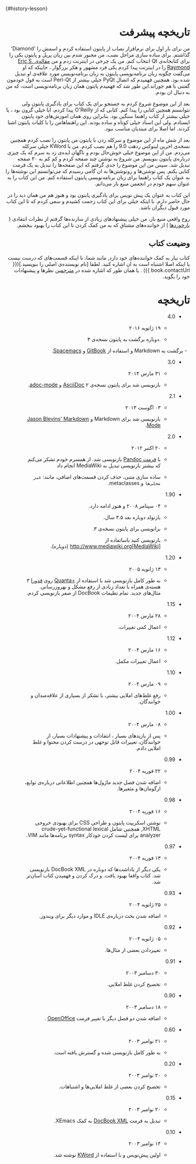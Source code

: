 {#history-lesson}
<div dir=rtl>

# تاریخچه پیشرفت

من برای بار اول برای نرم‌افزار نصاب از پایتون استفاده کردم و اسمش را  'Diamond' گذاشتم. برای ساده سازی مراحل نصب، من مجبور شدم بین زبان پریل و پایتون یکی را برای کتابخانه‌ی Qt  انتخاب کنم. من یک چرخی در اینترنت زدم و من [مقاله‌ی Eric S. Raymond](http://www.python.org/about/success/esr/) را در اینترنت پیدا کردم یکی فرد مشهور و هکر بزرگوار ، جاییکه که او می‌گفت چگونه زبان برنامه‌نویسی پایتون به زبان برنامه‌نویسی مورد علاقه‌ی او تبدیل شده بود. همچنین فهمیدم که اتصال PyQt خیلی بیشتر از Perl-Qt است به قول خودمون گفتنی با هم جوراند.این طور شد که فهمیدم پایتون همان زبان برنامه‌نویسی است، که من به دنبال ان بودم.

بعد از این موضوع شروع کردم به جستجو برای یک کتاب برای یادگیری پایتون ولی نتوانستم همچین کتابی را پیدا کنم. کتابی که از O'Reilly پیدا کردم،  ایا خیلی گرون بود ، یا خیلی بیشتر از کتاب راهنما سنگین بود. بنابراین روی همان اموزش‌های خود پایتون ایستادم. ولی این اسناد خیلی کوتاه و ساده بودند. این راهنما‌هامن را با کلیات پایتون اشنا کردند. اما اصلا برای مبتدیان مناسب نبود.

بعد از شش ماه از این موضوع و سرکله زدن با پایتون من پایتون را نصب کردم همچنین نسخه‌ی اخرین لینوکس ردهت 9.0 را هم نصب کردم. من با  KWord خیلی سرکله می‌زدم. من از این موضوع خیلی خوش‌حال بودم و ناگهان ایده‌ی زد به سرم که یک چیزی درباره‌ی پایتون بنویسم. من شروع به نوشتن چند صفحه کردم و کم کم به ۳۰ صفحه تبدیل شد. سپس من این موضوع را جدی گرفتم که این صفحه‌ها را تبدیل به یک فرمت کتابی بکنم.
پس نوشتن‌ها و رونوشتن‌ها به ان گامی رسیدم که می‌توانستم این نوشته‌ها را به عنوان یک کتاب راهنما برای زبان برنامه‌نویسی پایتون استفاده کنم. من این کتاب را به عنوان سهم خودم در انجعمن منبع باز می‌دانم.

این کتاب به عنوان یک پیش نویس برای یادگیری پایتون بود و هنوز هم من همان دید را در حال حاضر دارم. با اینکه خیلی برای این کتاب زحمت کشیدم و سعی کردم که تا این کتاب مورد قبول دیگران باشد.

روح واقعی منبع باز، من خیلی پیشنهاد‌های زیادی از سازنده‌ها گرفتم از نظرات انتقادی 
( [بازخوردها](./README.md#who-reads-bop) ) از خواننده‌های مشتاق که به من کمک کردن تا این کتاب را بهبود ببخشم.


## وضیعت کتاب

کتاب نیاز به کمک خواننده‌های خود دارد, مانند شما، تا اینکه قسمت‌های که درست نیست یا اینکه اصلا اشتباه است به ان اشاره کنید. لطفا [نام نویسنده‌ی اصلی را بنویسید.]({{ book.contactUrl }}) .  یا همان طور که اشاره شده در [مترجمین](./translations.md#translations) نظرها و پیشنهادات خود را بگوید.


# تاریخچه

- 4.0

     -  ۱۹ ژانویه ۲۰۱۶

     - .دوباره‌ برگشت به پایتون نسخه‌ی ۳

     - برگشت به  Markdown و استفاده از [GitBook](https://www.gitbook.com) و  [Spacemacs](http://spacemacs.org).

- 3.0
     
    - ۳۱ مارس ۲۰۱۴

    - بازنویسی شد برای پایتون نسخه‌ی ۲
[AsciiDoc](http://asciidoctor.org/docs/what-is-asciidoc/) و  [adoc-mode](https://github.com/sensorflo/adoc-mode/wiki).

- 2.1
   
   - ۰۳ اگوست ۲۰۱۳

   - بازنویسی شد برای Markdown و [Jason Blevins' Markdown Mode](http://jblevins.org/projects/markdown-mode/).
   

- 2.0

   - ۲۰ اکتبر ۲۰۱۲

  - با [ فرمت Pandoc](http://johnmacfarlane.net/pandoc/README.html) بازنویسی شد. از همسرم خودم تشکر می‌کنم که بیشتر بازنویسی تبدیل به MediaWiki انجام داد

  - ساده سازی متنی، حذف کردن قسمت‌های اضافی، مانند: `غیر محلی‌ها` و metaclasses.


- 1.90
 
  - ۰۴ سپتامر ۲۰۰۸ و هنوز ادامه دارد.

  - بازتولد دوباره بعد ۳.۵ سال.

  - بزانویسی برای پایتون نسخه‌ی ۳.

  - بازنویسی کنید باساتفاده از  
http://www.mediawiki.org[MediaWiki] (دوباره).



- 1.20

    - ۱۳ ژانویه ۲۰۰۵

    - به طور کامل بازنویسی شد با استفاده از  [+Quanta](https://en.wikipedia.org/wiki/Quanta_Plus) روی [فدورا](http://fedoraproject.org/)  ۳ هسته‌ی همراه با تعداد زیادی از رفع مشکل و بهروزرسانی. مثال‌های جدید. تمام تظیمات DocBook از صفر بازنویسی کردم.



- 1.15 

   - ۲۸ مارس ۲۰۰۴

   - اعمال کمی تغییرات.

- 1.12

   - ۱۶ مارس ۲۰۰۴

   - اعمال تغییرات مکمل.


- 1.10

   - ۰۹ مارس ۲۰۰۴

   - رفع غلط‌های املایی بیشتر، با تشکر از بسیاری از علاقه‌مندان و خوانندگان.


- 1.00

   - ۰۸ مارس ۲۰۰۴

   - پس از بازید‌های بسیار ، انتقادات و پیشنهادات بسیار، از خوانندگان، تغییرات قابل توجهی در درست کردن محتوا و غلط املایی دادم.


- 0.99

   - ۲۲ فوریه ۲۰۰۴

   - اضافه شدن فصل جدید ماژول‌ها همچنین اطلاعاتی درباره‌ی توابع، ارگومان‌ها و متغیرها.



- 0.98

   - ۱۶ فوریه ۲۰۰۴

   - نوشتن اسکریپت پایتون و طراحی CSS برای بهبودی خروجی XHTML, همچنین شامل crude-yet-functional lexical analyzer برای لیست کردن خودکار  syntax برنامه‌ها مانند  VIM.


- 0.97

   - ۱۳ فوریه ۲۰۰۴

   - یکی دیگر از یاداشت‌ها که دوباره در DocBook XML  بازنویسی شد. کتاب واقعا بهبود یافت. و درک کردن و فهمیدن کتاب اسان‌تر شد.


- 0.93

   - ۲۵ ژانویه ۲۰۰۴

   - اضافه شدن بحث درباره‌ی  IDLE و موارد دیگر برای ویندوز.


- 0.92

   - ۰۵ ژانویه ۲۰۰۴

   - تغییردادن بعضی از مثال‌ها.


- 0.91 

   - ۳۰ دسامبر ۲۰۰۳

   - تحصیح کردن غلط املایی.


- 0.90

   - ۱۸ دسامبر ۲۰۰۳

   - اضافه شدن دو فصل دیگر با تغییر فرمت [OpenOffice](https://en.wikipedia.org/wiki/OpenOffice)  .


- 0.60

   - ۲۱ نوامبر ۲۰۰۳

   - به طور کامل بازنویسی شده و گسترش یافته است.


- 0.20

   - ۲۰ نوامبر ۲۰۰۳

   - تحصیح کردن بعضی از غلط املایی‌ها و اشتباهات.


- 0.15

   - ۲۰ نوامبر ۲۰۰۳

   - تبدیل به فرمت  [DocBook XML](https://en.wikipedia.org/wiki/DocBook) به کمک XEmacs.


- 0.10

   - ۱۴ نوامبر ۲۰۰۳ 

   - اولین پیش‌نویس و با استفاده از  [KWord](https://en.wikipedia.org/wiki/Kword) نوشته شد.
